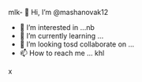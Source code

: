 mlk- 👋 Hi, I’m @mashanovak12
- 👀 I’m interested in ...nb
- 🌱 I’m currently learning ...
- 💞️ I’m looking tosd collaborate on ...
- 📫 How to reach me ...
khl
<!---
mashanovak12/mashanovak12 is a ✨ special ✨ repository because its `README.md` (this file) appears on your GitHub profile.
You can click the Praseview link to take a look at your chancxzcges.
--->x
